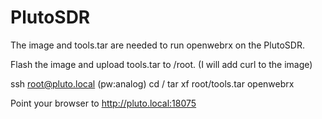 # PlutoSDR

The image and tools.tar are needed to run openwebrx on the PlutoSDR.

Flash the image and upload tools.tar to /root. (I will add curl to the image)

ssh root@pluto.local (pw:analog)
cd /
tar xf root/tools.tar
openwebrx

Point your browser to http://pluto.local:18075
